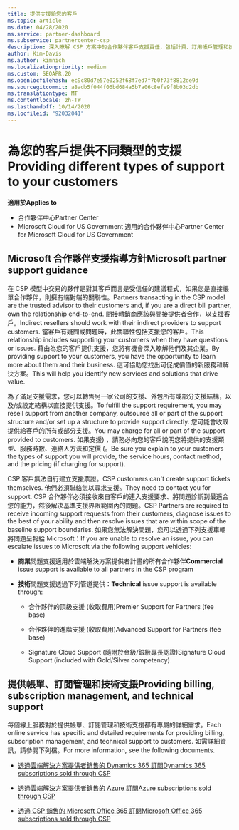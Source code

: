 ```yaml
---
title: 提供支援給您的客戶
ms.topic: article
ms.date: 04/28/2020
ms.service: partner-dashboard
ms.subservice: partnercenter-csp
description: 深入瞭解 CSP 方案中的合作夥伴客戶支援責任，包括計費、訂用帳戶管理和技術問題的詳細資料。
author: Kim-Davis
ms.author: kimnich
ms.localizationpriority: medium
ms.custom: SEOAPR.20
ms.openlocfilehash: ec9c80d7e57e0252f68f7ed7f7b0f73f8812de9d
ms.sourcegitcommit: a8adb5f044f06bd684a5b7a06c8efe9f8b03d2db
ms.translationtype: MT
ms.contentlocale: zh-TW
ms.lasthandoff: 10/14/2020
ms.locfileid: "92032041"
---
```

# <a name="providing-different-types-of-support-to-your-customers"></a><span data-ttu-id="eb010-103">為您的客戶提供不同類型的支援</span><span class="sxs-lookup"><span data-stu-id="eb010-103">Providing different types of support to your customers</span></span>

<span data-ttu-id="eb010-104">**適用於**</span><span class="sxs-lookup"><span data-stu-id="eb010-104">**Applies to**</span></span>

-  <span data-ttu-id="eb010-105">合作夥伴中心</span><span class="sxs-lookup"><span data-stu-id="eb010-105">Partner Center</span></span>
-  <span data-ttu-id="eb010-106">Microsoft Cloud for US Government 適用的合作夥伴中心</span><span class="sxs-lookup"><span data-stu-id="eb010-106">Partner Center for Microsoft Cloud for US Government</span></span>


## <a name="microsoft-partner-support-guidance"></a><span data-ttu-id="eb010-107">Microsoft 合作夥伴支援指導方針</span><span class="sxs-lookup"><span data-stu-id="eb010-107">Microsoft partner support guidance</span></span>

<span data-ttu-id="eb010-108">在 CSP 模型中交易的夥伴是對其客戶而言是受信任的建議程式，如果您是直接帳單合作夥伴，則擁有端對端的關聯性。</span><span class="sxs-lookup"><span data-stu-id="eb010-108">Partners transacting in the CSP model are the trusted advisor to their customers and, if you are a direct bill partner, own the relationship end-to-end.</span></span> <span data-ttu-id="eb010-109">間接轉銷商應該與間接提供者合作，以支援客戶。</span><span class="sxs-lookup"><span data-stu-id="eb010-109">Indirect resellers should work with their indirect providers to support customers.</span></span> <span data-ttu-id="eb010-110">當客戶有疑問或問題時，此關聯性包括支援您的客戶。</span><span class="sxs-lookup"><span data-stu-id="eb010-110">This relationship includes supporting your customers when they have questions or issues.</span></span> <span data-ttu-id="eb010-111">藉由為您的客戶提供支援，您將有機會深入瞭解他們及其企業。</span><span class="sxs-lookup"><span data-stu-id="eb010-111">By providing support to your customers, you have the opportunity to learn more about them and their business.</span></span> <span data-ttu-id="eb010-112">這可協助您找出可促成價值的新服務和解決方案。</span><span class="sxs-lookup"><span data-stu-id="eb010-112">This will help you identify new services and solutions that drive value.</span></span>

<span data-ttu-id="eb010-113">為了滿足支援需求，您可以轉售另一家公司的支援、外包所有或部分支援結構，以及/或設定結構以直接提供支援。</span><span class="sxs-lookup"><span data-stu-id="eb010-113">To fulfill the support requirement,  you may resell support from another company, outsource all or part of the support structure and/or set up a structure to provide support directly.</span></span> <span data-ttu-id="eb010-114">您可能會收取提供給客戶的所有或部分支援。</span><span class="sxs-lookup"><span data-stu-id="eb010-114">You may charge for all or part of the support provided to customers.</span></span> <span data-ttu-id="eb010-115">如果支援) ，請務必向您的客戶說明您將提供的支援類型、服務時數、連絡人方法和定價 (。</span><span class="sxs-lookup"><span data-stu-id="eb010-115">Be sure you explain to your customers the types of support you will provide, the service hours, contact method, and the pricing (if charging for support).</span></span>

<span data-ttu-id="eb010-116">CSP 客戶無法自行建立支援票證。</span><span class="sxs-lookup"><span data-stu-id="eb010-116">CSP customers can't create support tickets themselves.</span></span> <span data-ttu-id="eb010-117">他們必須聯絡您以尋求支援。</span><span class="sxs-lookup"><span data-stu-id="eb010-117">They need to contact you for support.</span></span> <span data-ttu-id="eb010-118">CSP 合作夥伴必須接收來自客戶的連入支援要求、將問題診斷到最適合您的能力，然後解決基準支援界限範圍內的問題。</span><span class="sxs-lookup"><span data-stu-id="eb010-118">CSP Partners are required to receive incoming support requests from their customers, diagnose issues to the best of your ability and then resolve issues that are within scope of the baseline support boundaries.</span></span> <span data-ttu-id="eb010-119">如果您無法解決問題，您可以透過下列支援車輛將問題呈報給 Microsoft：</span><span class="sxs-lookup"><span data-stu-id="eb010-119">If you are unable to resolve an issue, you can escalate issues to Microsoft via the following support vehicles:</span></span>

- <span data-ttu-id="eb010-120">**商業**問題支援適用於雲端解決方案提供者計畫的所有合作夥伴</span><span class="sxs-lookup"><span data-stu-id="eb010-120">**Commercial** issue support is available to all partners in the CSP program</span></span>

- <span data-ttu-id="eb010-121">**技術**問題支援透過下列管道提供：</span><span class="sxs-lookup"><span data-stu-id="eb010-121">**Technical** issue support is available through:</span></span>

    - <span data-ttu-id="eb010-122">合作夥伴的頂級支援 (收取費用)</span><span class="sxs-lookup"><span data-stu-id="eb010-122">Premier Support for Partners (fee base)</span></span>

    - <span data-ttu-id="eb010-123">合作夥伴的進階支援 (收取費用)</span><span class="sxs-lookup"><span data-stu-id="eb010-123">Advanced Support for Partners (fee base)</span></span>

    - <span data-ttu-id="eb010-124">Signature Cloud Support (隨附於金級/銀級專長認證)</span><span class="sxs-lookup"><span data-stu-id="eb010-124">Signature Cloud Support (included with Gold/Silver competency)</span></span>

## <a name="providing-billing-subscription-management-and-technical-support"></a><span data-ttu-id="eb010-125">提供帳單、訂閱管理和技術支援</span><span class="sxs-lookup"><span data-stu-id="eb010-125">Providing billing, subscription management, and technical support</span></span> 

<span data-ttu-id="eb010-126">每個線上服務對於提供帳單、訂閱管理和技術支援都有專屬的詳細需求。</span><span class="sxs-lookup"><span data-stu-id="eb010-126">Each online service has specific and detailed requirements for providing billing, subscription management, and technical support to customers.</span></span> <span data-ttu-id="eb010-127">如需詳細資訊，請參閱下列檔。</span><span class="sxs-lookup"><span data-stu-id="eb010-127">For more information, see the following documents.</span></span>

- [<span data-ttu-id="eb010-128">透過雲端解決方案提供者銷售的 Dynamics 365 訂閱</span><span class="sxs-lookup"><span data-stu-id="eb010-128">Dynamics 365 subscriptions sold through CSP</span></span>](https://www.microsoftpartnercommunity.com/t5/CSP/Microsoft-Partner-Support-Guidance/m-p/5262#M30)

- [<span data-ttu-id="eb010-129">透過雲端解決方案提供者銷售的 Azure 訂閱</span><span class="sxs-lookup"><span data-stu-id="eb010-129">Azure subscriptions sold through CSP</span></span>](https://www.microsoftpartnercommunity.com/t5/CSP/Microsoft-Partner-Support-Guidance/m-p/5263#M31)

- [<span data-ttu-id="eb010-130">透過 CSP 銷售的 Microsoft Office 365 訂閱</span><span class="sxs-lookup"><span data-stu-id="eb010-130">Microsoft Office 365 subscriptions sold through CSP</span></span>](https://www.microsoftpartnercommunity.com/t5/CSP/Microsoft-Partner-Support-Guidance/m-p/5264#M32)



 

 



